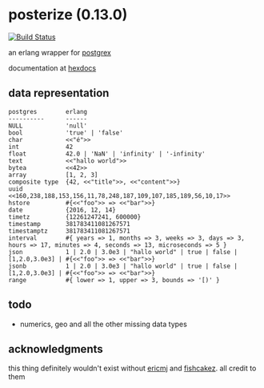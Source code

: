 # posterize (0.13.0)

[![Build Status](https://travis-ci.org/talentdeficit/posterize.svg?branch=master)](https://travis-ci.org/talentdeficit/posterize)

an erlang wrapper for [postgrex](https://github.com/ericmj/postgrex)

documentation at [hexdocs](http://hexdocs.pm/posterize/)

## data representation

    postgres        erlang
    ----------      ------
    NULL            'null'
    bool            'true' | 'false'
    char            <<"é">>
    int             42
    float           42.0 | 'NaN' | 'infinity' | '-infinity'
    text            <<"hallo world">>
    bytea           <<42>>
    array           [1, 2, 3]
    composite type  {42, <<"title">>, <<"content">>}
    uuid            <<160,238,188,153,156,11,78,248,187,109,107,185,189,56,10,17>>
    hstore          #{<<"foo">> => <<"bar">>}
    date            {2016, 12, 14}
    timetz          {12261247241, 600000}
    timestamp       381783411081267571
    timestamptz     381783411081267571
    interval        #{ years => 1, months => 3, weeks => 3, days => 3, hours => 17, minutes => 4, seconds => 13, microseconds => 5 }
    json            1 | 2.0 | 3.0e3 | "hallo world" | true | false | [1,2.0,3.0e3] | #{<<"foo">> => <<"bar">>}
    jsonb           1 | 2.0 | 3.0e3 | "hallo world" | true | false | [1,2.0,3.0e3] | #{<<"foo">> => <<"bar">>}
    range           #{ lower => 1, upper => 3, bounds => '[)' }

## todo

* numerics, geo and all the other missing data types

## acknowledgments

this thing definitely wouldn't exist without [ericmj](https://github.com/ericmj) and [fishcakez](https://github.com/fishcakez). all credit to them
